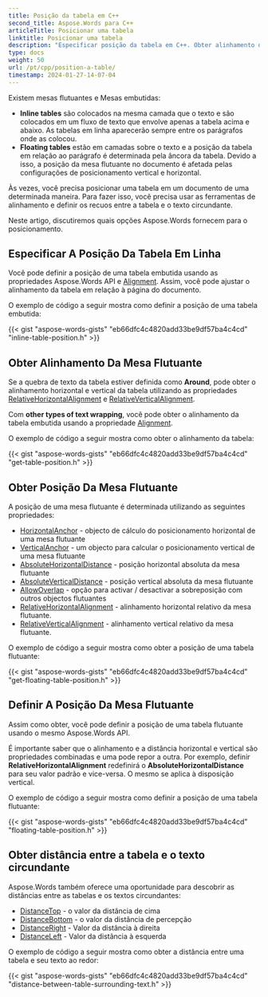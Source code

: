 ```yaml
---
title: Posição da tabela em C++
second_title: Aspose.Words para C++
articleTitle: Posicionar uma tabela
linktitle: Posicionar uma tabela
description: "Especificar posição da tabela em C++. Obter alinhamento de tabela, obter e definir posição de tabela flutuante usando C++."
type: docs
weight: 50
url: /pt/cpp/position-a-table/
timestamp: 2024-01-27-14-07-04
---
```


Existem mesas flutuantes e Mesas embutidas:

* **Inline tables** são colocados na mesma camada que o texto e são colocados em um fluxo de texto que envolve apenas a tabela acima e abaixo. As tabelas em linha aparecerão sempre entre os parágrafos onde as colocou.
* **Floating tables** estão em camadas sobre o texto e a posição da tabela em relação ao parágrafo é determinada pela âncora da tabela. Devido a isso, a posição da mesa flutuante no documento é afetada pelas configurações de posicionamento vertical e horizontal.

Às vezes, você precisa posicionar uma tabela em um documento de uma determinada maneira. Para fazer isso, você precisa usar as ferramentas de alinhamento e definir os recuos entre a tabela e o texto circundante.

Neste artigo, discutiremos quais opções Aspose.Words fornecem para o posicionamento.

## Especificar A Posição Da Tabela Em Linha

Você pode definir a posição de uma tabela embutida usando as propriedades Aspose.Words API e [Alignment](https://reference.aspose.com/words/cpp/aspose.words.tables/table/get_alignment/). Assim, você pode ajustar o alinhamento da tabela em relação à página do documento.

O exemplo de código a seguir mostra como definir a posição de uma tabela embutida:

{{< gist "aspose-words-gists" "eb66dfc4c4820add33be9df57ba4c4cd" "inline-table-position.h" >}}

## Obter Alinhamento Da Mesa Flutuante

Se a quebra de texto da tabela estiver definida como **Around**, pode obter o alinhamento horizontal e vertical da tabela utilizando as propriedades [RelativeHorizontalAlignment](https://reference.aspose.com/words/cpp/aspose.words.tables/table/get_relativehorizontalalignment/) e [RelativeVerticalAlignment](https://reference.aspose.com/words/cpp/aspose.words.tables/table/get_relativeverticalalignment/).

Com **other types of text wrapping**, você pode obter o alinhamento da tabela embutida usando a propriedade [Alignment](https://reference.aspose.com/words/cpp/aspose.words.tables/table/get_alignment/).

O exemplo de código a seguir mostra como obter o alinhamento da tabela:

{{< gist "aspose-words-gists" "eb66dfc4c4820add33be9df57ba4c4cd" "get-table-position.h" >}}

## Obter Posição Da Mesa Flutuante

 A posição de uma mesa flutuante é determinada utilizando as seguintes propriedades:

* [HorizontalAnchor](https://reference.aspose.com/words/cpp/aspose.words.tables/table/get_horizontalanchor/) - objecto de cálculo do posicionamento horizontal de uma mesa flutuante
* [VerticalAnchor](https://reference.aspose.com/words/cpp/aspose.words.tables/table/get_verticalanchor/) - um objecto para calcular o posicionamento vertical de uma mesa flutuante
* [AbsoluteHorizontalDistance](https://reference.aspose.com/words/cpp/aspose.words.tables/table/get_absolutehorizontaldistance/) - posição horizontal absoluta da mesa flutuante
* [AbsoluteVerticalDistance](https://reference.aspose.com/words/cpp/aspose.words.tables/table/get_absoluteverticaldistance/) - posição vertical absoluta da mesa flutuante
* [AllowOverlap](https://reference.aspose.com/words/cpp/aspose.words.tables/table/get_allowoverlap/) - opção para activar / desactivar a sobreposição com outros objectos flutuantes
* [RelativeHorizontalAlignment](https://reference.aspose.com/words/cpp/aspose.words.tables/table/get_relativehorizontalalignment/) - alinhamento horizontal relativo da mesa flutuante.
* [RelativeVerticalAlignment](https://reference.aspose.com/words/cpp/aspose.words.tables/table/get_relativeverticalalignment/) - alinhamento vertical relativo da mesa flutuante.

O exemplo de código a seguir mostra como obter a posição de uma tabela flutuante:

{{< gist "aspose-words-gists" "eb66dfc4c4820add33be9df57ba4c4cd" "get-floating-table-position.h" >}}

## Definir A Posição Da Mesa Flutuante

Assim como obter, você pode definir a posição de uma tabela flutuante usando o mesmo Aspose.Words API.

É importante saber que o alinhamento e a distância horizontal e vertical são propriedades combinadas e uma pode repor a outra. Por exemplo, definir **RelativeHorizontalAlignment** redefinirá o **AbsoluteHorizontalDistance** para seu valor padrão e vice-versa. O mesmo se aplica à disposição vertical.

O exemplo de código a seguir mostra como definir a posição de uma tabela flutuante:

{{< gist "aspose-words-gists" "eb66dfc4c4820add33be9df57ba4c4cd" "floating-table-position.h" >}}

## Obter distância entre a tabela e o texto circundante

Aspose.Words também oferece uma oportunidade para descobrir as distâncias entre as tabelas e os textos circundantes:

- [DistanceTop](https://reference.aspose.com/words/cpp/aspose.words.tables/table/get_distancetop/) - o valor da distância de cima
- [DistanceBottom](https://reference.aspose.com/words/cpp/aspose.words.tables/table/get_distancebottom/) - o valor da distância de percepção
- [DistanceRight](https://reference.aspose.com/words/cpp/aspose.words.tables/table/get_distanceright/) - Valor da distância à direita
- [DistanceLeft](https://reference.aspose.com/words/cpp/aspose.words.tables/table/get_distanceleft/) - Valor da distância à esquerda

O exemplo de código a seguir mostra como obter a distância entre uma tabela e seu texto ao redor:

{{< gist "aspose-words-gists" "eb66dfc4c4820add33be9df57ba4c4cd" "distance-between-table-surrounding-text.h" >}}
